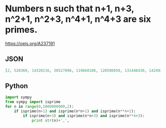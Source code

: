 # Numbers n such that n\+1, n\+3, n^2\+1, n^2\+3, n^4\+1, n^4\+3 are six primes\.
https://oeis.org/A237191
## JSON
```JSON
[2, 520360, 14320216, 30527896, 119668186, 120506050, 131448430, 142493926, 211158676, 254574706, 276368680, 306216940, 315122416, 421132180, 472731400, 506213890, 540271396, 616078786, 629310346, 646308250, 741176296, 752897860, 800587480, 851425030, 897745996]
```
## Python
```Python
import sympy
from sympy import isprime
for n in range(0,1000000000,2):
    if isprime(n+1) and isprime(n*n+1) and isprime(n**4+1):
        if isprime(n+3) and isprime(n*n+3) and isprime(n**4+3):
            print str(n)+',',
```
